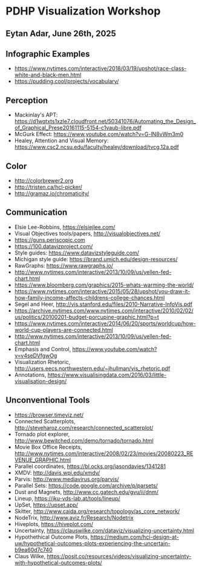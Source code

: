 # PDHP Visualization Workshop
## Eytan Adar, June 26th, 2025

## Infographic Examples
* https://www.nytimes.com/interactive/2018/03/19/upshot/race-class-white-and-black-men.html
* https://pudding.cool/projects/vocabulary/

## Perception
* Mackinlay's APT: https://d1wqtxts1xzle7.cloudfront.net/50341076/Automating_the_Design_of_Graphical_Prese20161115-5154-c1vaub-libre.pdf
* McGurk Effect: https://www.youtube.com/watch?v=G-lN8vWm3m0
* Healey, Attention and Visual Memory: https://www.csc2.ncsu.edu/faculty/healey/download/tvcg.12a.pdf

## Color
* http://colorbrewer2.org
* http://tristen.ca/hcl-picker/
* http://gramaz.io/chromaticity/


## Communication
* Elsie Lee-Robbins, https://elsiejlee.com/
* Visual Objectives tools/papers, http://visualobjectives.net/
* https://guns.periscopic.com 
* https://100.datavizproject.com/
* Style guides: https://www.datavizstyleguide.com/
* Michigan style guide: https://brand.umich.edu/design-resources/
* RawGraphs: https://www.rawgraphs.io/
* http://www.nytimes.com/interactive/2013/10/09/us/yellen-fed-chart.html
* https://www.bloomberg.com/graphics/2015-whats-warming-the-world/
* https://www.nytimes.com/interactive/2015/05/28/upshot/you-draw-it-how-family-income-affects-childrens-college-chances.html
* Segel and Heer, http://vis.stanford.edu/files/2010-Narrative-InfoVis.pdf
* https://archive.nytimes.com/www.nytimes.com/interactive/2010/02/02/us/politics/20100201-budget-porcupine-graphic.html?p=t
* https://www.nytimes.com/interactive/2014/06/20/sports/worldcup/how-world-cup-players-are-connected.html
* http://www.nytimes.com/interactive/2013/10/09/us/yellen-fed-chart.html
* Emphasis and Control, https://www.youtube.com/watch?v=v4seDVfgwOg
* Visualization Rhetoric, http://users.eecs.northwestern.edu/~jhullman/vis_rhetoric.pdf
* Annotations, https://www.visualisingdata.com/2016/03/little-visualisation-design/

## Unconventional Tools
* https://browser.timeviz.net/
* Connected Scatterplots, http://steveharoz.com/research/connected_scatterplot/
* Tornado plot explorer, http://www.bewitched.com/demo/tornado/tornado.html
* Movie Box Office Receipts, http://www.nytimes.com/interactive/2008/02/23/movies/20080223_REVENUE_GRAPHIC.html
* Parallel coordinates, https://bl.ocks.org/jasondavies/1341281
* XMDV: http://davis.wpi.edu/xmdv/
* Parvis: http://www.mediavirus.org/parvis/
* Parallel Sets: https://code.google.com/archive/p/parsets/
* Dust and Magnets, http://www.cc.gatech.edu/gvu/ii/dnm/
* Lineup, https://jku-vds-lab.at/tools/lineup/
* UpSet, https://upset.app/
* Skitter, http://www.caida.org/research/topology/as_core_network/
* NodeTrix, http://www.aviz.fr/Research/Nodetrix
* Hiveplots, https://hiveplot.com/
* Uncertainty, https://clauswilke.com/dataviz/visualizing-uncertainty.html
* Hypothethical Outcome Plots, https://medium.com/hci-design-at-uw/hypothetical-outcomes-plots-experiencing-the-uncertain-b9ea60d7c740
* Claus Wilke, https://posit.co/resources/videos/visualizing-uncertainty-with-hypothetical-outcomes-plots/



